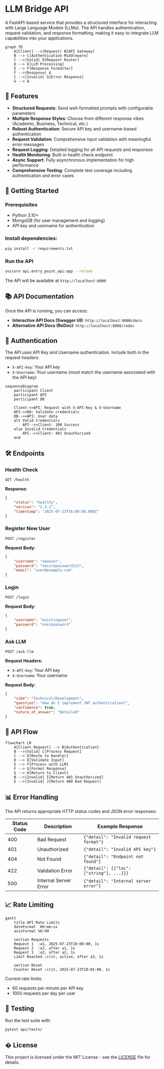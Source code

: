 # LLM Bridge API

A FastAPI-based service that provides a structured interface for interacting with Large Language Models (LLMs). The API handles authentication, request validation, and response formatting, making it easy to integrate LLM capabilities into your applications.

```mermaid
graph TD
    A[Client] -->|Request| B[API Gateway]
    B --> C[Authentication Middleware]
    C -->|Valid| D[Request Router]
    D --> E[LLM Processing]
    E --> F[Response Formatter]
    F -->|Response| A
    C -->|Invalid| G[Error Response]
    G --> A
```

## 🌟 Features

- **Structured Requests**: Send well-formatted prompts with configurable parameters
- **Multiple Response Styles**: Choose from different response vibes (Academic, Business, Technical, etc.)
- **Robust Authentication**: Secure API key and username-based authentication
- **Request Validation**: Comprehensive input validation with meaningful error messages
- **Request Logging**: Detailed logging for all API requests and responses
- **Health Monitoring**: Built-in health check endpoint
- **Async Support**: Fully asynchronous implementation for high performance
- **Comprehensive Testing**: Complete test coverage including authentication and error cases

## 🚀 Getting Started

### Prerequisites

- Python 3.10+
- MongoDB (for user management and logging)
- API key and username for authentication

### Install dependencies:
   ```bash
   pip install -r requirements.txt
   ```

### Run the API
   ```bash
   uvicorn api.entry_point_api:app --reload
   ```

   The API will be available at `http://localhost:8000`

## 📚 API Documentation

Once the API is running, you can access:

- **Interactive API Docs (Swagger UI)**: `http://localhost:8000/docs`
- **Alternative API Docs (ReDoc)**: `http://localhost:8000/redoc`

## 🔑 Authentication

The API uses API Key and Username authentication. Include both in the request headers:

- `X-API-Key`: Your API key
- `X-Username`: Your username (must match the username associated with the API key)

```mermaid
sequenceDiagram
    participant Client
    participant API
    participant DB
    
    Client->>API: Request with X-API-Key & X-Username
    API->>DB: Validate credentials
    DB-->>API: User data
    alt Valid Credentials
        API-->>Client: 200 Success
    else Invalid Credentials
        API-->>Client: 401 Unauthorized
    end
```

## 🛠️ Endpoints

### Health Check

```
GET /health
```

**Response:**
```json
{
    "status": "healthy",
    "version": "2.2.1",
    "timestamp": "2025-07-23T16:00:00.000Z"
}
```

### Register New User

```
POST /register
```

**Request Body:**
```json
{
    "username": "newuser",
    "password": "securepassword123",
    "email": "user@example.com"
}
```

### Login

```
POST /login
```

**Request Body:**
```json
{
    "username": "existinguser",
    "password": "userpassword"
}
```

### Ask LLM

```
POST /ask-llm
```

**Request Headers:**
- `X-API-Key`: Your API key
- `X-Username`: Your username

**Request Body:**
```json
{
    "vibe": "Technical/Development",
    "question": "How do I implement JWT authentication?",
    "confidence": true,
    "nature_of_answer": "Detailed"
}
```

## 🔄 API Flow

```mermaid
flowchart LR
    A[Client Request] --> B{Authentication}
    B -->|Valid| C[Process Request]
    C --> D[Route to Handler]
    D --> E[Validate Input]
    E --> F[Process with LLM]
    F --> G[Format Response]
    G --> H[Return to Client]
    B -->|Invalid| I[Return 401 Unauthorized]
    E -->|Invalid| J[Return 400 Bad Request]
```

## 📊 Error Handling

The API returns appropriate HTTP status codes and JSON error responses:

| Status Code | Description                  | Example Response                      |
|-------------|------------------------------|---------------------------------------|
| 400         | Bad Request                  | `{"detail": "Invalid request format"}` |
| 401         | Unauthorized                 | `{"detail": "Invalid API key"}`       |
| 404         | Not Found                    | `{"detail": "Endpoint not found"}`    |
| 422         | Validation Error             | `{"detail": [{"loc": ["string"], ...}]}` |
| 500         | Internal Server Error        | `{"detail": "Internal server error"}` |

## 📈 Rate Limiting

```mermaid
gantt
    title API Rate Limits
    dateFormat  HH:mm:ss
    axisFormat %H:%M
    
    section Requests
    Request 1  :a1, 2025-07-23T10:00:00, 1s
    Request 2  :a2, after a1, 1s
    Request 3  :a3, after a2, 1s
    Limit Reached :crit, active, after a3, 1s
    
    section Reset
    Counter Reset :crit, 2025-07-23T10:01:00, 1s
```

Current rate limits:
- 60 requests per minute per API key
- 1000 requests per day per user

## 🧪 Testing

Run the test suite with:
```bash
pytest api/tests/
```

## � License

This project is licensed under the MIT License - see the [LICENSE](LICENSE) file for details.
